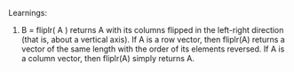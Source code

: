 Learnings:

1.  B = fliplr( A ) returns A with its columns flipped in the left-right direction (that is, about a vertical axis). If A is a row vector, then fliplr(A) returns a vector of the same length with the order of its elements reversed. If A is a column vector, then fliplr(A) simply returns A.
